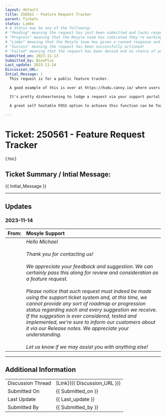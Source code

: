 ```yaml
---
layout: default
title: 250561 - Feature Request Tracker
parent: Tickets
status: Limbo
# A Status may be any of the following:
# "Pending" meaning the request has just been submitted and lacks response.
# "Progress" meaning that the Mosyle team has indicated they're working on it.
# "Limbo" meaning that the Mosyle team has given a canned response and the request has been closed without much of a followup.
# "Success" meaning the request has been successfully actioned!
# "Failed" meaning that the request has been denied and no chance of working on it 😔
Submitted_on: 2023-11-13
Submitted_by: BiosPlus
Last_update: 2023-11-14
Discussion_URL:
Intial_Message: | 
  This request is for a public feature tracker.

  A good example of this is over at https://hudu.canny.io/ where users submit requests and the Hudu team assesses viability + gives status updates on implementation.

  It's pretty disheartening to lodge a request via your support portal and for the tickets to be closed with a "This has been sent to our product team" message in response, but with no tracking for decision made or progress on the matter. Especially so considering competitors have their own semi-private feature trackers.

  A great self hostable FOSS option to achieve this function can be found here https://github.com/logchimp/logchimp'

---
```


# Ticket: 250561 - Feature Request Tracker

{:toc}

## Ticket Summary / Intial Message:
<!-- 
If there is code involved, use code blocks such as: 
```
Your code here
```
-->

{{ Initial_Message }}

---

## Updates

<!-- 
Please do descending order for recency, oldest -> most recent
Replace line breaks with <br><br> tags

Quick template"

### Date YYYY-MM-DD

|From: | Mosyle Support |
|:---|:---|
|| *Paragraph 1<br><br>Paragraph 2<br><br>Paragraph 3<br><br>.* |

-->

### 2023-11-14

|From: | Mosyle Support |
|:---|:---|
|| *Hello Michael<br><br>Thank you for contacting us!<br><br>We appreciate your feedback and suggestion. We can certainly pass this along for review and consideration as a feature request.<br><br>Please notice that such request must indeed be made using the support ticket system and, at this time, we cannot provide any sort of roadmap or progression status regarding each and every suggestion we receive. If the suggestion is ever considered, tested and implemented, we're sure to inform our customers about it via our Release notes. We appreciate your understanding.<br><br>Let us know if we may assist you with anything else!* |

---

## Additional Information
|||
|:---|:---|
| Discussion Thread | [Link]({{ Discussion_URL }}) |
| Submitted On | {{ Submitted_on }} |
| Last Update | {{ Last_update }} |
| Submitted By | {{ Submitted_by }} |